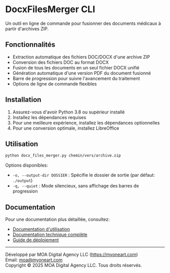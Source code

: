# DocxFilesMerger CLI

Un outil en ligne de commande pour fusionner des documents médicaux à partir d'archives ZIP.

## Fonctionnalités

- Extraction automatique des fichiers DOC/DOCX d'une archive ZIP
- Conversion des fichiers DOC au format DOCX
- Fusion de tous les documents en un seul fichier DOCX unifié
- Génération automatique d'une version PDF du document fusionné
- Barre de progression pour suivre l'avancement du traitement
- Options de ligne de commande flexibles

## Installation

1. Assurez-vous d'avoir Python 3.8 ou supérieur installé
2. Installez les dépendances requises
3. Pour une meilleure expérience, installez les dépendances optionnelles
4. Pour une conversion optimale, installez LibreOffice

## Utilisation

```bash
python docx_files_merger.py chemin/vers/archive.zip
```

Options disponibles:
- `-o, --output-dir DOSSIER` : Spécifie le dossier de sortie (par défaut: `./output`)
- `-q, --quiet` : Mode silencieux, sans affichage des barres de progression

## Documentation

Pour une documentation plus détaillée, consultez:
- [Documentation d'utilisation](DOCUMENTATION.md)
- [Documentation technique complète](DOCUMENTATION_COMPLETE.md)
- [Guide de déploiement](DEPLOY.md)

---

Développé par MOA Digital Agency LLC (https://myoneart.com)  
Email: moa@myoneart.com  
Copyright © 2025 MOA Digital Agency LLC. Tous droits réservés.
